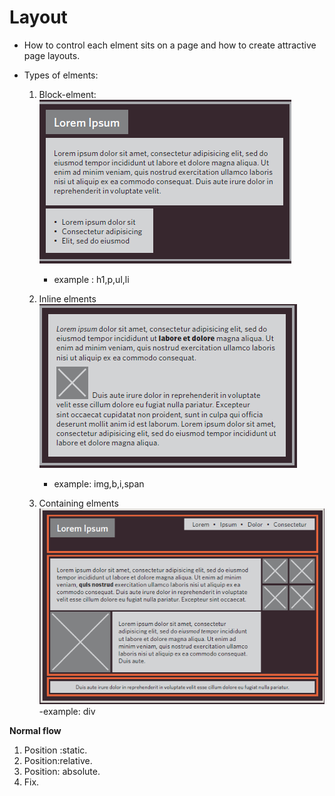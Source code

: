# **Layout**
- How to control each elment sits on a page and how to create attractive page layouts.


- Types of elments:
  
    1. Block-elment:
       ![img1](img/block.PNG)
       - example :
          h1,p,ul,li

    2. Inline elments
       ![img1](img/inline.PNG)
       - example:
          img,b,i,span

    3. Containing elments
      ![img1](img/containing.PNG)
      -example:
         div


**Normal flow**
1. Position :static.
2. Position:relative.
3. Position: absolute.
4. Fix.